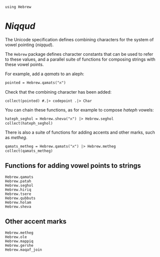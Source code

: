 ```@setup niqqud
using Hebrew
```
# *Niqqud*

The Unicode specification defines combining characters for the system of vowel pointing (*niqqud*).

The `Hebrew` package defines character constants that can be used to refer to these values, and a parallel suite of functions for composing strings with these vowel points.

For example, add a *qamats* to an aleph:


```@example niqqud
pointed = Hebrew.qamats("א")
```

Check that the combining character has been added:

```@example niqqud
collect(pointed) #.|> codepoint .|> Char
```

You can chain these functions, as for example to compose *hateph* vowels:

```@example niqqud
hateph_seghol = Hebrew.sheva("א") |> Hebrew.seghol
collect(hateph_seghol)
```

There is also a suite of functions for adding accents and other marks, such as *metheg*.

```@example niqqud
qamats_metheg = Hebrew.qamats("א") |> Hebrew.metheg
collect(qamats_metheg)
```


## Functions for adding vowel points to strings


```@docs
Hebrew.qamats
Hebrew.patah
Hebrew.seghol
Hebrew.hiriq
Hebrew.tsere
Hebrew.qubbuts
Hebrew.holam
Hebrew.sheva
```


## Other accent marks

```@docs
Hebrew.metheg
Hebrew.ole
Hebrew.mappiq
Hebrew.gershe
Hebrew.maqaf_join
```
